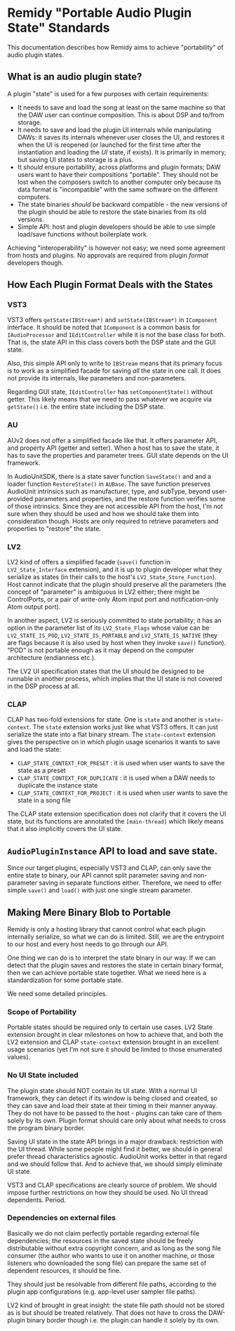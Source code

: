 
# Remidy "Portable Audio Plugin State" Standards

This documentation describes how Remidy aims to achieve "portability" of audio plugin states.

## What is an audio plugin state?

A plugin "state" is used for a few purposes with certain requirements:

- It needs to save and load the song at least on the same machine so that the DAW user can continue composition. This is about DSP and to/from storage.
- It needs to save and load the plugin UI internals while manipulating DAWs: it saves its internals whenever user closes the UI, and restores it when the UI is reopened (or launched for the first time after the instantiation and loading the *UI* state, if exists). It is primarily in memory, but saving UI states to storage is a plus.
- It *should* ensure portability, across platforms and plugin formats; DAW users want to have their compositions "portable". They should not be lost when the composers switch to another computer only because its data format is "incompatible" with the same software on the different computers.
- The state binaries *should* be backward compatible - the new versions of the plugin should be able to restore the state binaries from its old versions.
- Simple API: host and plugin developers should be able to use simple load/save functions without boilerplate work.

Achieving "interoperability" is however not easy; we need some agreement from hosts and plugins. No approvals are required from plugin *format* developers though.

## How Each Plugin Format Deals with the States

### VST3

VST3 offers `getState(IBStream*)` and `setState(IBStream*)` in `IComponent` interface. It should be noted that `IComponent` is a common basis for `IAudioProcessor` and `IEditController` while it is not the base class for both. That is, the state API in this class covers both the DSP state and the GUI state.

Also, this simple API only to write to `IBStream` means that its primary focus is to work as a simplified facade for saving *all* the state in one call. It does not provide its internals, like parameters and non-parameters.

Regarding GUI state, `IEditController` has `setComponentState()` without getter. This likely means that we need to pass whatever we acquire via `getState()` i.e. the entire state including the DSP state.

### AU

AUv2 does not offer a simplified facade like that. It offers parameter API, and property API (getter and setter). When a host has to save the state, it has to save the properties and parameter trees. GUI state depends on the UI framework.

In AudioUnitSDK, there is a state saver function `SaveState()` and and a loader function `RestoreState()` in `AUBase`. The save function preserves AudioUnit intrinsics such as manufacturer, type, and subType, beyond user-provided parameters and properties, and the restore function verifies some of those intrinsics. Since they are not accessible API from the host, I'm not sure when they should be used and how we should take them into consideration though. Hosts are only required to retrieve parameters and properties to "restore" the state.

### LV2

LV2 kind of offers a simplified facade (`save()` function in `LV2_State_Interface` extension), and it is up to plugin developer what they serialize as states (in their calls to the host's `LV2_State_Store_Function`). Host cannot indicate that the plugin should preserve all the parameters (the concept of "parameter" is ambiguous in LV2 either; there might be ControlPorts, or a pair of write-only Atom input port and notification-only Atom output port).

In another aspect, LV2 is seriously committed to state portability; it has an option in the parameter list of its `LV2_State_Flags` whose value can be `LV2_STATE_IS_POD`, `LV2_STATE_IS_PORTABLE` and `LV2_STATE_IS_NATIVE` (they are flags because it is also used by host when they invoke `save()` function). "POD" is not portable enough as it may depend on the computer architecture (endianness etc.).

The LV2 UI specification states that the UI should be designed to be runnable in another process, which implies that the UI state is not covered in the DSP process at all.

### CLAP

CLAP has two-fold extensions for state. One is `state` and another is `state-context`. The `state` extension works just like what VST3 offers. It can just serialize the state into a flat binary stream. The `state-context` extension gives the perspective on in which plugin usage scenarios it wants to save and load the state:

- `CLAP_STATE_CONTEXT_FOR_PRESET` : it is used when user wants to save the state as a preset
- `CLAP_STATE_CONTEXT_FOR_DUPLICATE` : it is used when a DAW needs to duplicate the instance state
- `CLAP_STATE_CONTEXT_FOR_PROJECT` : it is used when user wants to save the state in a song file

The CLAP state extension specification does not clarify that it covers the UI state, but its functions are annotated the `[main-thread]` which *likely* means that it also implicitly covers the UI state.

## `AudioPluginInstance` API to load and save state.

Since our target plugins, especially VST3 and CLAP, can only save the entire state to binary, our API cannot split parameter saving and non-parameter saving in separate functions either. Therefore, we need to offer simple `save()` and `load()` with just one single stream parameter.

## Making Mere Binary Blob to Portable

Remidy is only a hosting library that cannot control what each plugin internally serialize, so what we can do is limited. Still, we are the entrypoint to our host and every host needs to go through our API.

One thing we can do is to interpret the state binary in our way. If we can detect that the plugin saves and restores the state in certain binary format, then we can achieve portable state together. What we need here is a standardization for some portable state.

We need some detailed principles.

### Scope of Portability

Portable states should be required only to certain use cases. LV2 State extension brought in clear milestones on how to achieve that, and both the LV2 extension and CLAP `state-context` extension brought in an excellent usage scenarios (yet I'm not sure it should be limited to those enumerated values).

### No UI State included

The plugin state should NOT contain its UI state. With a normal UI framework, they can detect if its window is being closed and created, so they can save and load their state at their timing in their manner anyway. They do not have to be passed to the host - plugins can take care of them solely by its own. Plugin format should care only about what needs to cross the program binary border.

Saving UI state in the state API brings in a major drawback: restriction with the UI thread. While some people might find it better, we should in general prefer thread characteristics agnostic. AudioUnit works better in that regard and we should follow that. And to achieve that, we should simply eliminate UI state.

VST3 and CLAP specifications are clearly source of problem. We should impose further restrictions on how they should be used. No UI thread dependents. Period.

### Dependencies on external files

Basically we do not claim perfectly portable regarding external file dependencies; the resources in the saved state should be freely distributable without extra copyright concern, and as long as the song file consumer (the author who wants to use it on another machine, or those listeners who downloaded the song file) can prepare the same set of dependent resources, it should be fine.

They should just be resolvable from different file paths, according to the plugin app configurations (e.g. app-level user sampler file paths).

LV2 kind of brought in great insight: the state file path should not be stored as is but should be treated relatively. That does not have to cross the DAW-plugin binary border though i.e. the plugin can handle it solely by its own.
